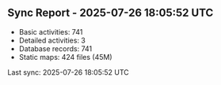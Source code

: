 ## Sync Report - 2025-07-26 18:05:52 UTC

- Basic activities: 741
- Detailed activities: 3
- Database records: 741
- Static maps: 424 files (45M)

Last sync: 2025-07-26 18:05:52 UTC
